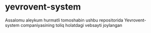 # yevrovent-system
Assalomu aleykum hurmatli tomoshabin ushbu repositorida Yevrovent-system companiyasining toliq holatdagi vebsayti joylangan
